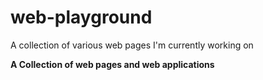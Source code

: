 # web-playground
A collection of various web pages I'm currently working on

**A Collection of web pages and web applications**

